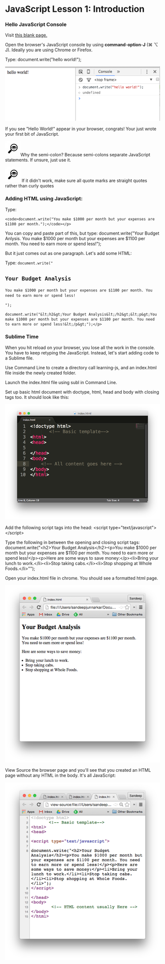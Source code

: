 # <h1>JavaScript Lesson 1: Introduction</h1>

<h3>Hello JavaScript Console </h3>

<p>Visit <a href="http://www.this-page-intentionally-left-blank.org/">this blank page.</a></p>

<p>Open the browser's JavaScript console by using <strong>command</strong>-<strong>option</strong>-<strong>J</strong> (&#8984; &#8997; J). Ideally you are using Chrome or Firefox.</p>

<p>Type: document.write("hello world!");</p>

<img src="/img/console.png">
<p>If you see "Hello World!" appear in your browser, congrats! Your just wrote your first bit of JavaScript.</p>

<p><img src="/img/mag-glass.jpg">Why the semi-colon? Because semi-colons separate JavaScript statements. If unsure, just use it.</p>

<p><img src="/img/mag-glass.jpg"> If it didn't work, make sure all quote marks are straight quotes rather than curly quotes</p>

<h3>Adding HTML using JavaScript:</h3>

<p>Type: 

	<code>document.write("You make $1000 per month but your expenses are $1100 per month.");</code></p>

<p>You can copy and paste part of this, but type: document.write("Your Budget Anlysis. You make $1000 per month but your expenses are $1100 per month. You need to earn more or spend less!");</p>

<p>But it just comes out as one paragraph. Let's add some HTML:</p>

<p>Type: 
	<code>document.write("<h2>Your Budget Analysis</h2><p>You make $1000 per month but your expenses are $1100 per month. You need to earn more or spend less!</p>");</code>



	document.write("&lt;h2&gt;Your Budget Analysis&lt;/h2&gt;&lt;p&gt;You make $1000 per month but your expenses are $1100 per month. You need to earn more or spend less!&lt;/p&gt;");</p>

<h3>Sublime Time</h3>

<p>When you hit reload on your browser, you lose all the work in the console. You have to keep retyping the JavaScript. Instead, let's start adding code to a Sublime file.</p>

<p>Use Command Line to create a directory call learning-js, and an index.html file inside the newly created folder.</p>

<p>Launch the index.html file using subl in Command Line.</p>

<p>Set up basic html document with doctype, html, head and body with closing tags too. It should look like this:</p>

<p><img src="/img/basic-html.png"></p>

<p>Add the following script tags into the head: &lt;script type=&quot;text/javascript&quot;&gt;
&lt;/script&gt;</p>

<p>Type the following in between the opening and closing script tags: document.write("&lt;h2&gt;Your Budget Analysis&lt;/h2&gt;&lt;p&gt;You make $1000 per month but your expenses are $1100 per month. You need to earn more or spend less!&lt;/p&gt;&lt;p&gt;Here are some ways to save money:&lt;/p&gt;&lt;li&gt;Bring your lunch to work.&lt;/li&gt;&lt;li&gt;Stop taking cabs.&lt;/li&gt;&lt;li&gt;Stop shopping at Whole Foods.&lt;/li&gt;&quot;");</p>

<p>Open your index.html file in chrome. You should see a formatted html page.</p>

<p><img src="/img/budget-js.png"></p>

<p>View Source the browser page and you'll see that you created an HTML page without any HTML in the body. It's all JavaScript:</p>

<p><img src="/img/html-normally-here.png"></p>

